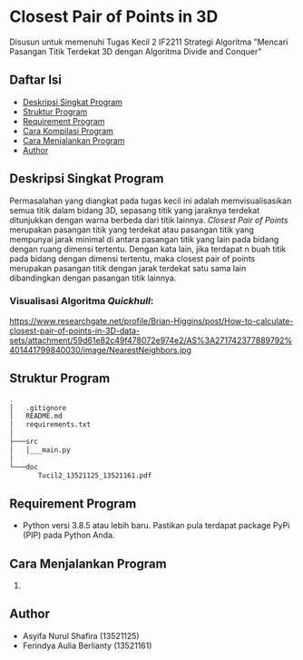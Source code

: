 # Closest Pair of Points in 3D
Disusun untuk memenuhi Tugas Kecil 2 IF2211 Strategi Algoritma "Mencari Pasangan Titik Terdekat 3D dengan Algoritma Divide and Conquer"

## Daftar Isi
* [Deskripsi Singkat Program](#deskripsi-singkat-program)
* [Struktur Program](#struktur-program)
* [Requirement Program](#requirement-program)
* [Cara Kompilasi Program](#cara-kompilasi-program)
* [Cara Menjalankan Program](#cara-menjalankan-program)
* [Author](#author)

## Deskripsi Singkat Program
Permasalahan yang diangkat pada tugas kecil ini adalah memvisualisasikan semua titik dalam bidang 3D, sepasang titik yang jaraknya terdekat ditunjukkan dengan warna berbeda dari titik lainnya.
*Closest Pair of Points* merupakan pasangan titik yang terdekat atau pasangan titik yang mempunyai jarak minimal di antara pasangan titik yang lain pada bidang dengan ruang dimensi tertentu. Dengan kata lain, jika terdapat n buah titik pada bidang dengan dimensi tertentu, maka closest pair of points merupakan pasangan titik dengan jarak terdekat satu sama lain dibandingkan dengan pasangan titik lainnya.

### Visualisasi Algoritma *Quickhull*:
https://www.researchgate.net/profile/Brian-Higgins/post/How-to-calculate-closest-pair-of-points-in-3D-data-sets/attachment/59d61e82c49f478072e974e2/AS%3A271742377889792%401441799840030/image/NearestNeighbors.jpg

## Struktur Program
```bash
.
│   .gitignore
│   README.md
│   requirements.txt
│                   
├───src
│   │___main.py
│           
└───doc
       Tucil2_13521125_13521161.pdf
```

## Requirement Program
* Python versi 3.8.5 atau lebih baru. Pastikan pula terdapat package PyPi (PIP) pada Python Anda.

## Cara Menjalankan Program
1. 

## Author
* Asyifa Nurul Shafira (13521125)
* Ferindya Aulia Berlianty (13521161)
